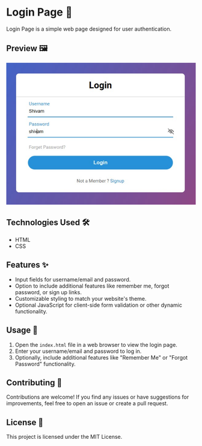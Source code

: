 # Login Page 🔐

Login Page is a simple web page designed for user authentication.

## Preview 🖼️

![image](image.jpg)

## Technologies Used 🛠️

- HTML
- CSS

## Features ✨

- Input fields for username/email and password.
- Option to include additional features like remember me, forgot password, or sign up links.
- Customizable styling to match your website's theme.
- Optional JavaScript for client-side form validation or other dynamic functionality.

## Usage 🚀

1. Open the `index.html` file in a web browser to view the login page.
2. Enter your username/email and password to log in.
3. Optionally, include additional features like "Remember Me" or "Forgot Password" functionality.

## Contributing 🤝

Contributions are welcome! If you find any issues or have suggestions for improvements, feel free to open an issue or create a pull request.

## License 📝

This project is licensed under the MIT License.
